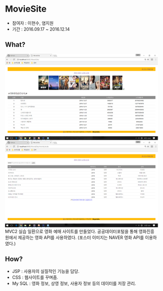 # MovieSite
- 참여자 : 이현수, 염지원
- 기간 : 2016.09.17 ~ 2016.12.14
## What?
![IntroPage](https://github.com/skypotato/MovieSite/blob/master/CaptureImage/intro.png)
![SelectMoviePage](https://github.com/skypotato/MovieSite/blob/master/CaptureImage/selectMovie.png)
MVC2 실습 일환으로 영화 예매 사이트를 만들었다.
공공데이터포털을 통해 영화진흥원에서 제공하는 영화 API를 사용하였다.
(포스터 이미지는 NAVER 영화 API를 이용하였다.)
## How?
- JSP : 사용자의 실질적인 기능을 담당.
- CSS : 웹사이트를 꾸며줌.
- My SQL : 영화 정보, 상영 정보, 사용자 정보 등의 데이터를 저장 관리. 
